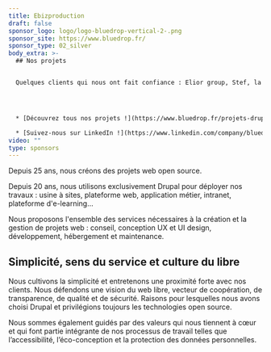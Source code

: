 ```yaml
---
title: Ebizproduction
draft: false
sponsor_logo: logo/logo-bluedrop-vertical-2-.png
sponsor_site: https://www.bluedrop.fr/
sponsor_type: 02_silver
body_extra: >-
  ## Nos projets


  Quelques clients qui nous ont fait confiance : Elior group, Stef, la CGT, l'Anact, l’INRIA, Saint-Gobain, Opéra National de Bordeaux, La Méridionale, etc.




  * [Découvrez tous nos projets !](https://www.bluedrop.fr/projets-drupal/etudes-de-cas)

  * [Suivez-nous sur LinkedIn !](https://www.linkedin.com/company/bluedrop/mycompany/verification/?viewAsMember=true)
video: ""
type: sponsors
---
```

Depuis 25 ans, nous créons des projets web open source. 

Depuis 20 ans, nous utilisons  exclusivement Drupal pour déployer nos travaux : usine à sites, plateforme web, application métier, intranet, plateforme d'e-learning...

Nous proposons l'ensemble des services nécessaires à la création et la gestion de projets web : conseil, conception UX et UI design, développement, hébergement et maintenance.



## Simplicité, sens du service et culture du libre

Nous cultivons la simplicité et entretenons une proximité forte avec nos clients. Nous défendons une vision du web libre, vecteur de coopération, de transparence, de qualité et de sécurité. Raisons pour lesquelles nous avons choisi Drupal et privilégions toujours les technologies open source.

Nous sommes également guidés par des valeurs qui nous tiennent à cœur et qui font partie intégrante de nos processus de travail telles que l’accessibilité, l’éco-conception et la protection des données personnelles.
